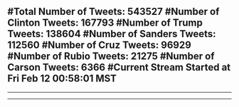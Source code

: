 #Total Number of Tweets: 543527 
#Number of Clinton Tweets: 167793
#Number of Trump Tweets: 138604
#Number of Sanders Tweets: 112560
#Number of Cruz Tweets: 96929
#Number of Rubio Tweets: 21275
#Number of Carson Tweets: 6366
#Current Stream Started at Fri Feb 12 00:58:01 MST
---
---
---
